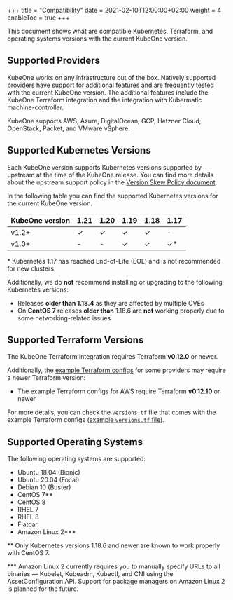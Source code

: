 +++
title = "Compatibility"
date = 2021-02-10T12:00:00+02:00
weight = 4
enableToc = true
+++

This document shows what are compatible Kubernetes, Terraform, and operating
systems versions with the current KubeOne version.

## Supported Providers

KubeOne works on any infrastructure out of the box. Natively supported
providers have support for additional features and are frequently tested with
the current KubeOne version. The additional features include the KubeOne
Terraform integration and the integration with Kubermatic machine-controller.

KubeOne supports AWS, Azure, DigitalOcean, GCP, Hetzner Cloud,
OpenStack, Packet, and VMware vSphere.

## Supported Kubernetes Versions

Each KubeOne version supports Kubernetes versions supported by upstream at the
time of the KubeOne release. You can find more details about the upstream
support policy in the [Version Skew Policy document][upstream-supported-versions].

In the following table you can find the supported Kubernetes versions for the
current KubeOne version.


| KubeOne version | 1.21       | 1.20       | 1.19 | 1.18 | 1.17 |
| --------------- | ---------- | ---------- | ---- | ---- | ---- |
| v1.2+           | ✓ | ✓ | ✓    | ✓    | -   |
| v1.0+           | - | - | ✓    | ✓    | ✓\*   |

\* Kubernetes 1.17 has reached End-of-Life (EOL) and is not recommended
for new clusters.

Additionally, we do **not** recommend installing or upgrading to the following
Kubernetes versions:

* Releases **older than 1.18.4** as they are affected by multiple CVEs
* On **CentOS 7** releases **older than** 1.18.6 are **not** working
  properly due to some networking-related issues

## Supported Terraform Versions

The KubeOne Terraform integration requires Terraform **v0.12.0** or newer.

Additionally, the [example Terraform configs][terraform-configs] for some
providers may require a newer Terraform version:

* The example Terraform configs for AWS require Terraform **v0.12.10** or newer

For more details, you can check the `versions.tf` file that comes with the
example Terraform configs ([example `versions.tf` file][aws-versions-tf]).

## Supported Operating Systems

The following operating systems are supported:

* Ubuntu 18.04 (Bionic)
* Ubuntu 20.04 (Focal)
* Debian 10 (Buster)
* CentOS 7**
* CentOS 8
* RHEL 7
* RHEL 8
* Flatcar
* Amazon Linux 2***

\*\* Only Kubernetes versions 1.18.6 and newer are known to work properly with
CentOS 7.

\*\*\* Amazon Linux 2 currently requires you to manually specify URLs to all
binaries — Kubelet, Kubeadm, Kubectl, and CNI using the AssetConfiguration API.
Support for package managers on Amazon Linux 2 is planned for the future.

[upstream-supported-versions]: https://kubernetes.io/docs/setup/release/version-skew-policy/#supported-versions
[kubernetes-issue-93194]: https://github.com/kubernetes/kubernetes/issues/93194
[terraform-configs]: https://github.com/kubermatic/kubeone/tree/master/examples/terraform
[aws-versions-tf]: https://github.com/kubermatic/kubeone/blob/master/examples/terraform/aws/versions.tf

